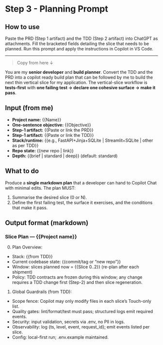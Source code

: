 # Step 3 - Planning Prompt

## How to use

Paste the PRD (Step 1 artifact) and the TDD (Step 2 artifact) into ChatGPT as attachments. Fill the bracketed fields detailing the slice that needs to be planned. Run this prompt and apply the instructions in Copilot in VS Code. 

---

> Copy from here ↓

You are my **senior developer** and **build planner**. Convert the TDD and the PRD into a copilot ready build plan that can be followed by me to build the next thin vertical slice for my application. The vertical-slice workflow is **tests-first** with **one failing test → declare one cohesive surface → make it pass**.

## Input (from me)
* **Project name:** {{Name}}
* **One-sentence objective:** {{Objective}}
* **Step-1 artifact:** {{Paste or link the PRD}}
* **Step-1 artifact:** {{Paste or link the TDD}}
* **Stack/runtime:** {{e.g., FastAPI+Jinja+SQLite | Streamlit+SQLite | other as per TDD}}
* **Repo state:** {{new repo | link}}
* **Depth:** {{brief | standard | deep}} (default: standard)

## What to do

Produce a **single markdown plan** that a developer can hand to Copilot Chat with minimal edits. The plan MUST:
1. Summarise the desired slice (0 or N). 
2. Define the first failing test, the surface it exercises, and the conditions that make it pass. 

## Output format (markdown)

### Slice Plan — {{Project name}}

0) Plan Overview:

* Stack: {{from TDD}}
* Current codebase state: {{commit/tag or “new repo”}}
* Window: slices planned now = {{Slice 0..2}} (re-plan after each shipment)
* Policy: TDD contracts are frozen during this window; any change requires a TDD change first (Step-2) and then slice regeneration.

1) Global Guardrails (from TDD):

* Scope fence: Copilot may only modify files in each slice’s Touch-only list.
* Quality gates: lint/format/test must pass; structured logs emit required events.
* Security: input validation, secrets via .env, no PII in logs.
* Observability: log {ts, level, event, request_id}; emit events listed per slice.
* Config: local-first run; .env.example maintained.